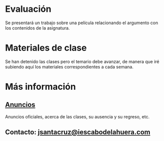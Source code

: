 # Evaluación
Se presentará un trabajo sobre una película relacionando el argumento con los contenidos de la asignatura.

# Materiales de clase
Se han detenido las clases pero el temario debe avanzar, de manera que iré subiendo aquí los materiales correspondientes a cada semana.

# Más información
## [Anuncios](https://javieriesch.github.io/)
Anuncios oficiales, acerca de las clases, su ausencia y su regreso, etc.
## Contacto: [jsantacruz@iescabodelahuera.com]()

